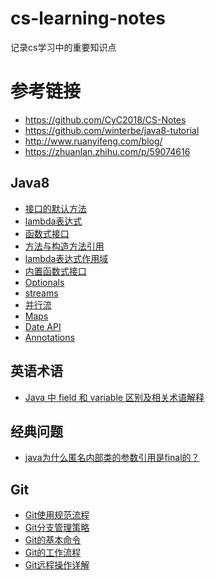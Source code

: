 # cs-learning-notes
记录cs学习中的重要知识点

# 参考链接
- https://github.com/CyC2018/CS-Notes
- https://github.com/winterbe/java8-tutorial
- http://www.ruanyifeng.com/blog/
- https://zhuanlan.zhihu.com/p/59074616
 
## Java8
  
- [接口的默认方法](https://github.com/BufferedStream/cs-learning-notes/blob/master/notes/%E6%8E%A5%E5%8F%A3%E7%9A%84%E9%BB%98%E8%AE%A4%E6%96%B9%E6%B3%95.md)
- [lambda表达式](https://github.com/BufferedStream/cs-learning-notes/blob/master/notes/lambda.md)
- [函数式接口](https://github.com/BufferedStream/cs-learning-notes/blob/master/notes/%E5%87%BD%E6%95%B0%E5%BC%8F%E6%8E%A5%E5%8F%A3.md
)
- [方法与构造方法引用](https://github.com/BufferedStream/cs-learning-notes/blob/master/notes/%E6%96%B9%E6%B3%95%E4%B8%8E%E6%9E%84%E9%80%A0%E6%96%B9%E6%B3%95%E5%BC%95%E7%94%A8.md)
- [lambda表达式作用域](https://github.com/BufferedStream/cs-learning-notes/blob/master/notes/lambda%E8%A1%A8%E8%BE%BE%E5%BC%8F%E4%BD%9C%E7%94%A8%E5%9F%9F.md)
- [内置函数式接口](https://github.com/BufferedStream/cs-learning-notes/blob/master/notes/%E5%86%85%E7%BD%AE%E5%87%BD%E6%95%B0%E5%BC%8F%E6%8E%A5%E5%8F%A3.md
)
- [Optionals](https://github.com/BufferedStream/cs-learning-notes/blob/master/notes/optionals.md)
- [streams](https://github.com/BufferedStream/cs-learning-notes/blob/master/notes/streams.md)
- [并行流](https://github.com/BufferedStream/cs-learning-notes/blob/master/notes/%E5%B9%B6%E8%A1%8C%E6%B5%81.md
)
- [Maps](https://github.com/BufferedStream/cs-learning-notes/blob/master/notes/maps.md)
- [Date API](https://github.com/BufferedStream/cs-learning-notes/blob/master/notes/Date%20API.md)
- [Annotations ](https://github.com/BufferedStream/cs-learning-notes/blob/master/notes/Annotations.md
)

## 英语术语
- [Java 中 field 和 variable 区别及相关术语解释](https://github.com/BufferedStream/cs-learning-notes/blob/master/notes/Java%20%E4%B8%AD%20field%20%E5%92%8C%20variable%20%E5%8C%BA%E5%88%AB%E5%8F%8A%E7%9B%B8%E5%85%B3%E6%9C%AF%E8%AF%AD%E8%A7%A3%E9%87%8A.md)

## 经典问题
- [java为什么匿名内部类的参数引用是final的？](https://github.com/BufferedStream/cs-learning-notes/blob/master/notes/Java%20%E4%B8%AD%20field%20%E5%92%8C%20variable%20%E5%8C%BA%E5%88%AB%E5%8F%8A%E7%9B%B8%E5%85%B3%E6%9C%AF%E8%AF%AD%E8%A7%A3%E9%87%8A.md)

## Git

- [Git使用规范流程](https://github.com/BufferedStream/cs-learning-notes/blob/master/notes/Git%E4%BD%BF%E7%94%A8%E8%A7%84%E8%8C%83%E6%B5%81%E7%A8%8B.md)
- [Git分支管理策略](https://github.com/BufferedStream/cs-learning-notes/blob/master/notes/Git%E5%88%86%E6%94%AF%E7%AE%A1%E7%90%86%E7%AD%96%E7%95%A5.md)
- [Git的基本命令](https://github.com/BufferedStream/cs-learning-notes/blob/master/notes/%E5%B8%B8%E7%94%A8git%E5%91%BD%E4%BB%A4.md)
- [Git的工作流程](https://github.com/BufferedStream/cs-learning-notes/blob/master/notes/git%E7%9A%84%E5%B7%A5%E4%BD%9C%E6%B5%81%E7%A8%8B.md)
- [Git远程操作详解](https://github.com/BufferedStream/cs-learning-notes/blob/master/notes/Git%E8%BF%9C%E7%A8%8B%E6%93%8D%E4%BD%9C%E8%AF%A6%E8%A7%A3.md)
